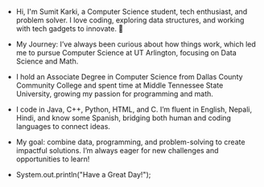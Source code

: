 - Hi, I'm Sumit Karki, a Computer Science student, tech enthusiast, and problem solver. I love coding, exploring data structures, and working with tech gadgets to innovate. 🌟
- My Journey: I’ve always been curious about how things work, which led me to pursue Computer Science at UT Arlington, focusing on Data Science and Math.
- I hold an Associate Degree in Computer Science from Dallas County Community College and spent time at Middle Tennessee State University, growing my passion for programming and math.
- I code in Java, C++, Python, HTML, and C. I’m fluent in English, Nepali, Hindi, and know some Spanish, bridging both human and coding languages to connect ideas.
- My goal: combine data, programming, and problem-solving to create impactful solutions. I’m always eager for new challenges and opportunities to learn!


- System.out.println("Have a Great Day!");
<!---
SumitKar7/SumitKar7 is a ✨ special ✨ repository because its `README.md` (this file) appears on your GitHub profile.
You can click the Preview link to take a look at your changes.
--->
